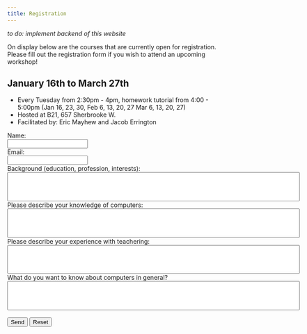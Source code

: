 ```yaml
---
title: Registration
---
```

*to do: implement backend of this website*

On display below are the courses that are currently open for registration.
Please fill out the registration form if you wish to attend an upcoming
workshop! 

## January 16th to March 27th

  * Every Tuesday from 2:30pm - 4pm, homework tutorial from 4:00 - 5:00pm (Jan 16, 23, 30, Feb 6, 13, 20, 27 Mar 6, 13, 20, 27)
  * Hosted at B21, 657 Sherbrooke W.
  * Facilitated by: Eric Mayhew and Jacob Errington

<form action="mailto:ejmayhew@gmail.com" method="post" enctype="text/plain">
Name:<br>
<input type="text" name="name"><br>
Email:<br>
<input type="text" name="email"><br>
Background (education, profession, interests):<br>
<input type="text" name="background" style="width:7in; height:5em;"><br>
Please describe your knowledge of computers:<br>
<input type="text" name="background" style="width:7in; height:5em;"><br>
Please describe your experience with teachering:<br>
<input type="text" name="background" style="width:7in; height:5em;"><br>
What do you want to know about computers in general?<br>
<input type="text" name="background" style="width:7in;
 height:5em;"><br><br>
<input type="submit" value="Send">
<input type="reset" value="Reset">
</form>



